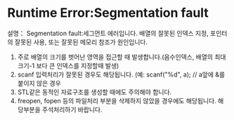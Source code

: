 # Runtime Error:Segmentation fault
설명：
Segmentation fault:세그먼트 에러입니다. 배열의 잘못된 인덱스 지정, 포인터의 잘못된 사용, 또는 잘못된 메모리 참조가 원인입니다.

1. 주로 배열의 크기를 벗어난 영역을 접근할 때 발생합니다.(음수인덱스, 배열의 최대크기-1 보다 큰 인덱스를 지정할때 발생)
2. scanf 입력처리가 잘못된 경우도 해당됩니다. (예: scanf("%d", a); // a앞에 &를 붙이지 않은 경우
3. STL같은 동적인 자료구조를 생성할 때에도 주의해야 합니다.
4. freopen, fopen 등의 파일처리 부분을 삭제하지 않았을 경우에도 해당됩니다. 해당부분을 주석처리하기 바랍니다.
